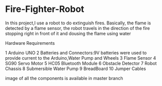 # Fire-Fighter-Robot


In this project,I use a robot to do extinguish fires. Basically, the flame
is detected by a flame sensor, the robot travels in the direction of the fire
stopping right in front of it and dousing the flame using water

Hardware Requirements

1 Arduino UNO
2 Batteries and Connectors:9V batteries were used to provide current to the Arduino,Water Pump and Wheels
3 Flame Sensor
4 SG90 Servo Motor
5 HC05 Bluetooth Module
6 Obstacle Detector
7 Robot Chassis
8 Submersible Water Pump
9 BreadBoard
10 Jumper Cables

image of all the components is available in master branch
